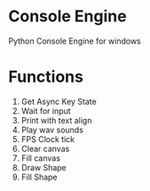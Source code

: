 # Console Engine
Python Console Engine for windows
# Functions
1) Get Async Key State<br />
2) Wait for input<br />
3) Print with text align<br />
4) Play wav sounds<br />
5) FPS Clock tick<br />
6) Clear canvas<br />
7) Fill canvas<br />
8) Draw Shape<br />
9) Fill Shape
